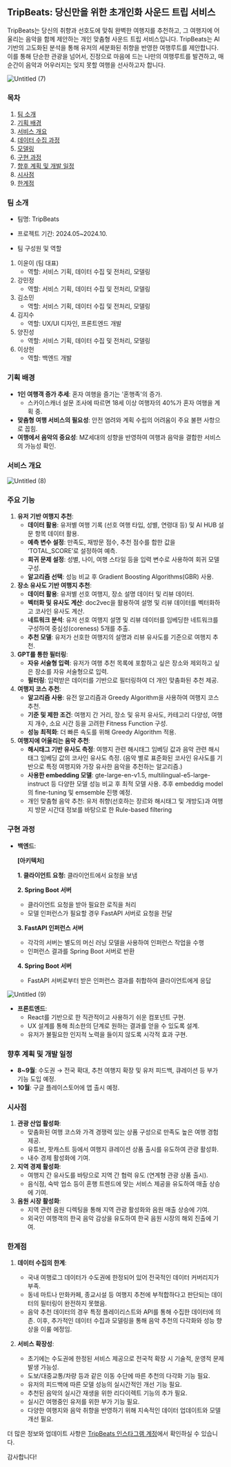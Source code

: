 ## TripBeats: 당신만을 위한 초개인화 사운드 트립 서비스

TripBeats는 당신의 취향과 선호도에 맞춰 완벽한 여행지를 추천하고, 그 여행지에 어울리는 음악을 함께 제안하는 개인 맞춤형 사운드 트립 서비스입니다. TripBeats는 AI 기반의 고도화된 분석을 통해 유저의 세분화된 취향을 반영한 여행루트를 제안합니다. 이를 통해 단순한 관광을 넘어서, 진정으로 마음에 드는 나만의 여행루트를 발견하고, 매 순간이 음악과 어우러지는 잊지 못할 여행을 선사하고자 합니다. 

![Untitled (7)](https://github.com/24th-conference-TripBeats/modeling/assets/87055003/3bf6e4f2-3cd4-49e8-8a06-75a182e063e3)


### 목차

1. [팀 소개](https://www.notion.so/README-2b42ac77728241079a928eb35a33a002?pvs=21)
2. [기획 배경](https://www.notion.so/README-2b42ac77728241079a928eb35a33a002?pvs=21)
3. [서비스 개요](https://www.notion.so/README-2b42ac77728241079a928eb35a33a002?pvs=21)
4. [데이터 수집 과정](https://www.notion.so/README-2b42ac77728241079a928eb35a33a002?pvs=21)
5. [모델링](https://www.notion.so/README-2b42ac77728241079a928eb35a33a002?pvs=21)
6. [구현 과정](https://www.notion.so/README-2b42ac77728241079a928eb35a33a002?pvs=21)
7. [향후 계획 및 개발 일정](https://www.notion.so/README-2b42ac77728241079a928eb35a33a002?pvs=21)
8. [시사점](https://www.notion.so/README-2b42ac77728241079a928eb35a33a002?pvs=21)
9. [한계점](https://www.notion.so/README-2b42ac77728241079a928eb35a33a002?pvs=21)

### 팀 소개

- 팀명: TripBeats
- 프로젝트 기간: 2024.05~2024.10.

- 팀 구성원 및 역할

1.	이윤이 (팀 대표)
    - 역할: 서비스 기획, 데이터 수집 및 전처리, 모델링
2.	강민정
    - 역할: 서비스 기획, 데이터 수집 및 전처리, 모델링
3.	김소민
    - 역할: 서비스 기획, 데이터 수집 및 전처리, 모델링
4.	김지수
    - 역할: UX/UI 디자인, 프론트엔드 개발
5.	양진성
    - 역할: 서비스 기획, 데이터 수집 및 전처리, 모델링
6.	이상헌
    - 역할: 백엔드 개발

### 기획 배경

- **1인 여행객 증가 추세**: 혼자 여행을 즐기는 '혼행족'의 증가.
    - 스카이스캐너 설문 조사에 따르면 18세 이상 여행자의 40%가 혼자 여행을 계획 중.
- **맞춤형 여행 서비스의 필요성**: 안전 염려와 계획 수립의 어려움이 주요 불편 사항으로 꼽힘.
- **여행에서 음악의 중요성**: MZ세대의 성향을 반영하여 여행과 음악을 결합한 서비스의 가능성 확인.

### 서비스 개요

![Untitled (8)](https://github.com/24th-conference-TripBeats/modeling/assets/87055003/006c4324-35b9-41ad-af92-f1bcd4dc53ce)


### 주요 기능

1. **유저 기반 여행지 추천**:
    - **데이터 활용**: 유저별 여행 기록 (선호 여행 타입, 성별, 연령대 등) 및 AI HUB 설문 항목 데이터 활용.
    - **예측 변수 설정**: 만족도, 재방문 점수, 추천 점수를 합한 값을 ‘TOTAL_SCORE’로 설정하여 예측.
    - **회귀 문제 설정**: 성별, 나이, 여행 스타일 등을 입력 변수로 사용하여 회귀 모델 구성.
    - **알고리즘 선택**: 성능 비교 후 Gradient Boosting Algorithms(GBR) 사용.
2. **장소 유사도 기반 여행지 추천**:
    - **데이터 활용**: 유저별 선호 여행지, 장소 설명 데이터 및 리뷰 데이터.
    - **벡터화 및 유사도 계산**: doc2vec을 활용하여 설명 및 리뷰 데이터를 벡터화하고 코사인 유사도 계산.
    - **네트워크 분석**: 유저 선호 여행지 설명 및 리뷰 데이터를 임베딩한 네트워크를 구성하여 중심성(coreness) 5개를 추출.
    - **추천 모델**: 유저가 선호한 여행지의 설명과 리뷰 유사도를 기준으로 여행지 추천.
3. **GPT를 통한 필터링**:
    - **자유 서술형 입력**: 유저가 여행 추천 목록에 포함하고 싶은 장소와 제외하고 싶은 장소를 자유 서술형으로 입력.
    - **필터링**: 입력받은 데이터를 기반으로 필터링하여 더 개인 맞춤화된 추천 제공.
4. **여행지 코스 추천**:
    - **알고리즘 사용**: 유전 알고리즘과 Greedy Algorithm을 사용하여 여행지 코스 추천.
    - **기준 및 제한 조건**: 여행지 간 거리, 장소 및 유저 유사도, 카테고리 다양성, 여행지 개수, 소요 시간 등을 고려한 Fitness Function 구성.
    - **성능 최적화**: 더 빠른 속도를 위해 Greedy Algorithm 적용.
5. **여행지에 어울리는 음악 추천**:
    - **해시태그 기반 유사도 측정**: 여행지 관련 해시태그 임베딩 값과 음악 관련 해시태그 임베딩 값의 코사인 유사도 측정. (음악 별로 표준화된 코사인 유사도를 기반으로 특정 여행지와 가장 유사한 음악을 추천하는 알고리즘.)
    - **사용한 embedding 모델**: gte-large-en-v1.5, multilingual-e5-large-instruct 등 다양한 모델 성능 비교 후 최적 모델 사용. 추후 embeddig model의 fine-tuning 및 emsemble 진행 예정.
    - 개인 맞춤형 음악 추천: 유저 취향(선호하는 장르와 해시태그 및 개방도)과 여행지 방문 시간대 정보를 바탕으로 한 Rule-based filtering

### 구현 과정

- **백엔드**:
    
    **[아키텍처]**
    
    **1. 클라이언트 요청:** 클라이언트에서 요청을 보냄
    
    **2. Spring Boot 서버**
    
    - 클라이언트 요청을 받아 필요한 로직을 처리
    - 모델 인퍼런스가 필요할 경우 FastAPI 서버로 요청을 전달
    
    **3. FastAPI 인퍼런스 서버**
    
    - 각각의 서버는 별도의 머신 러닝 모델을 사용하여 인퍼런스 작업을 수행
    - 인퍼런스 결과를 Spring Boot 서버로 반환
    
    **4. Spring Boot 서버**
    
    - FastAPI 서버로부터 받은 인퍼런스 결과를 취합하여 클라이언트에게 응답
        
![Untitled (9)](https://github.com/24th-conference-TripBeats/modeling/assets/87055003/628e9752-c8da-40ac-b278-0fc812ea3fec)

        
- **프론트엔드**:
    - React를 기반으로 한 직관적이고 사용하기 쉬운 컴포넌트 구현.
    - UX 설계를 통해 최소한의 단계로 원하는 결과를 얻을 수 있도록 설계.
    - 유저가 불필요한 인지적 노력을 들이지 않도록 시각적 효과 구현.

### 향후 계획 및 개발 일정

- **8~9월**: 수도권 → 전국 확대, 추천 여행지 확장 및 유저 피드백, 큐레이션 등 부가 기능 도입 예정.
- **10월**: 구글 플레이스토어에 앱 출시 예정.

### 시사점

1. **관광 산업 활성화**:
    - 맞춤화된 여행 코스와 가격 경쟁력 있는 상품 구성으로 만족도 높은 여행 경험 제공.
    - 유튜브, 팟캐스트 등에서 여행지 큐레이션 상품 출시를 유도하여 관광 활성화.
    - 내수 경제 활성화에 기여.
2. **지역 경제 활성화**:
    - 여행지 간 유사도를 바탕으로 지역 간 협력 유도 (연계형 관광 상품 출시).
    - 음식점, 숙박 업소 등이 혼행 트렌드에 맞는 서비스 제공을 유도하여 매출 상승에 기여.
3. **음원 시장 활성화**:
    - 지역 관련 음원 디렉팅을 통해 지역 관광 활성화와 음원 매출 상승에 기여.
    - 외국인 여행객의 한국 음악 감상을 유도하여 한국 음원 시장의 해외 진출에 기여.

### 한계점

1. **데이터 수집의 한계**:
    - 국내 여행로그 데이터가 수도권에 한정되어 있어 전국적인 데이터 커버리지가 부족.
    - 동네 마트나 만화카페, 종교시설 등 여행지 추천에 부적합하다고 판단되는 데이터의 필터링이 완전하지 못했음.
    - 음악 추천 데이터의 경우 특정 플레이리스트와 API를 통해 수집한 데이터에 의존. 이후, 추가적인 데이터 수집과 모델링을 통해 음악 추천의 다각화와 성능 향상을 이룰 에정임.
      
2. **서비스 확장성**:
    - 초기에는 수도권에 한정된 서비스 제공으로 전국적 확장 시 기술적, 운영적 문제 발생 가능성.
    - 도보/대중교통/차량 등과 같은 이동 수단에 따른 추천의 다각화 기능 필요.
    - 유저의 피드백에 따른 모델 성능의 실시간적인 개선 기능 필요.
    - 추천된 음악의 실시간 재생을 위한 리다이렉트 기능의 추가 필요.
    - 실시간 여행중인 유저를 위한 부가 기능 필요.
    - 다양한 여행지와 음악 취향을 반영하기 위해 지속적인 데이터 업데이트와 모델 개선 필요.

더 많은 정보와 업데이트 사항은 [TripBeats 인스타그램 계정](https://www.instagram.com/tripbeats0628)에서 확인하실 수 있습니다.

감사합니다!
